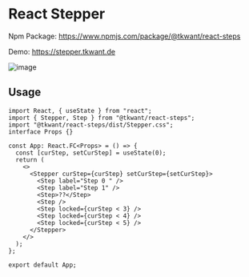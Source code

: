 # React Stepper

Npm Package:
https://www.npmjs.com/package/@tkwant/react-steps

Demo:
https://stepper.tkwant.de

![image](https://github.com/tkwant/react-steps/raw/master/image.png)

## Usage

```
import React, { useState } from "react";
import { Stepper, Step } from "@tkwant/react-steps";
import "@tkwant/react-steps/dist/Stepper.css";
interface Props {}

const App: React.FC<Props> = () => {
  const [curStep, setCurStep] = useState(0);
  return (
    <>
      <Stepper curStep={curStep} setCurStep={setCurStep}>
        <Step label="Step 0 " />
        <Step label="Step 1" />
        <Step>??</Step>
        <Step />
        <Step locked={curStep < 3} />
        <Step locked={curStep < 4} />
        <Step locked={curStep < 5} />
      </Stepper>
    </>
  );
};

export default App;
```
